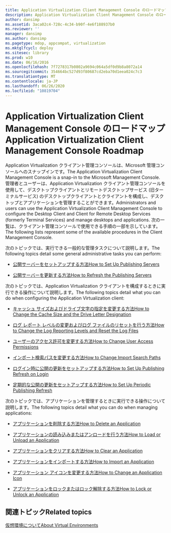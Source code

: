 ```yaml
---
title: Application Virtualization Client Management Console のロードマップ
description: Application Virtualization Client Management Console のロードマップ
author: dansimp
ms.assetid: 3aca02c4-728c-4c34-b90f-4e6f188937b0
ms.reviewer: ''
manager: dansimp
ms.author: dansimp
ms.pagetype: mdop, appcompat, virtualization
ms.mktglfcycl: deploy
ms.sitesec: library
ms.prod: w10
ms.date: 06/16/2016
ms.openlocfilehash: 7f7278317b0802a9694c064a5df0d9b8a8072a14
ms.sourcegitcommit: 354664bc527d93f80687cd2eba70d1eea024c7c3
ms.translationtype: MT
ms.contentlocale: ja-JP
ms.lasthandoff: 06/26/2020
ms.locfileid: "10819704"
---
```

# <span data-ttu-id="df911-103">Application Virtualization Client Management Console のロードマップ</span><span class="sxs-lookup"><span data-stu-id="df911-103">Application Virtualization Client Management Console Roadmap</span></span>


<span data-ttu-id="df911-104">Application Virtualization クライアント管理コンソールは、Microsoft 管理コンソールへのスナップインです。</span><span class="sxs-lookup"><span data-stu-id="df911-104">The Application Virtualization Client Management Console is a snap-in to the Microsoft Management Console.</span></span> <span data-ttu-id="df911-105">管理者とユーザーは、Application Virtualization クライアント管理コンソールを使用して、デスクトップクライアントとリモートデスクトップサービス (旧ターミナルサービス) のデスクトップクライアントとクライアントを構成し、デスクトップとアプリケーションを管理することができます。</span><span class="sxs-lookup"><span data-stu-id="df911-105">Administrators and users can use the Application Virtualization Client Management Console to configure the Desktop Client and Client for Remote Desktop Services (formerly Terminal Services) and manage desktops and applications.</span></span> <span data-ttu-id="df911-106">次の一覧は、クライアント管理コンソールで使用できる手順の一部を示しています。</span><span class="sxs-lookup"><span data-stu-id="df911-106">The following lists represent some of the available procedures in the Client Management Console.</span></span>

<span data-ttu-id="df911-107">次のトピックでは、実行できる一般的な管理タスクについて説明します。</span><span class="sxs-lookup"><span data-stu-id="df911-107">The following topics detail some general administrative tasks you can perform:</span></span>

-   [<span data-ttu-id="df911-108">公開サーバーをセットアップする方法</span><span class="sxs-lookup"><span data-stu-id="df911-108">How to Set Up Publishing Servers</span></span>](how-to-set-up-publishing-servers.md)

-   [<span data-ttu-id="df911-109">公開サーバーを更新する方法</span><span class="sxs-lookup"><span data-stu-id="df911-109">How to Refresh the Publishing Servers</span></span>](how-to-refresh-the-publishing-servers.md)

<span data-ttu-id="df911-110">次のトピックでは、Application Virtualization クライアントを構成するときに実行できる操作について説明します。</span><span class="sxs-lookup"><span data-stu-id="df911-110">The following topics detail what you can do when configuring the Application Virtualization client:</span></span>

-   [<span data-ttu-id="df911-111">キャッシュ サイズおよびドライブ文字の指定を変更する方法</span><span class="sxs-lookup"><span data-stu-id="df911-111">How to Change the Cache Size and the Drive Letter Designation</span></span>](how-to-change-the-cache-size-and-the-drive-letter-designation.md)

-   [<span data-ttu-id="df911-112">ログ レポート レベルの変更およびログ ファイルのリセットを行う方法</span><span class="sxs-lookup"><span data-stu-id="df911-112">How to Change the Log Reporting Levels and Reset the Log Files</span></span>](how-to-change-the-log-reporting-levels-and-reset-the-log-files.md)

-   [<span data-ttu-id="df911-113">ユーザーのアクセス許可を変更する方法</span><span class="sxs-lookup"><span data-stu-id="df911-113">How to Change User Access Permissions</span></span>](how-to-change-user-access-permissions.md)

-   [<span data-ttu-id="df911-114">インポート検索パスを変更する方法</span><span class="sxs-lookup"><span data-stu-id="df911-114">How to Change Import Search Paths</span></span>](how-to-change-import-search-paths.md)

-   [<span data-ttu-id="df911-115">ログイン時に公開の更新をセットアップする方法</span><span class="sxs-lookup"><span data-stu-id="df911-115">How to Set Up Publishing Refresh on Login</span></span>](how-to-set-up-publishing-refresh-on-login.md)

-   [<span data-ttu-id="df911-116">定期的な公開の更新をセットアップする方法</span><span class="sxs-lookup"><span data-stu-id="df911-116">How to Set Up Periodic Publishing Refresh</span></span>](how-to-set-up-periodic-publishing-refresh.md)

<span data-ttu-id="df911-117">次のトピックでは、アプリケーションを管理するときに実行できる操作について説明します。</span><span class="sxs-lookup"><span data-stu-id="df911-117">The following topics detail what you can do when managing applications:</span></span>

-   [<span data-ttu-id="df911-118">アプリケーションを削除する方法</span><span class="sxs-lookup"><span data-stu-id="df911-118">How to Delete an Application</span></span>](how-to-delete-an-application.md)

-   [<span data-ttu-id="df911-119">アプリケーションの読み込みまたはアンロードを行う方法</span><span class="sxs-lookup"><span data-stu-id="df911-119">How to Load or Unload an Application</span></span>](how-to-load-or-unload-an-application.md)

-   [<span data-ttu-id="df911-120">アプリケーションをクリアする方法</span><span class="sxs-lookup"><span data-stu-id="df911-120">How to Clear an Application</span></span>](how-to-clear-an-application.md)

-   [<span data-ttu-id="df911-121">アプリケーションをインポートする方法</span><span class="sxs-lookup"><span data-stu-id="df911-121">How to Import an Application</span></span>](how-to-import-an-application.md)

-   [<span data-ttu-id="df911-122">アプリケーション アイコンを変更する方法</span><span class="sxs-lookup"><span data-stu-id="df911-122">How to Change an Application Icon</span></span>](how-to-change-an-application-icon.md)

-   [<span data-ttu-id="df911-123">アプリケーションをロックまたはロック解除する方法</span><span class="sxs-lookup"><span data-stu-id="df911-123">How to Lock or Unlock an Application</span></span>](how-to-lock-or-unlock-an-application.md)

## <span data-ttu-id="df911-124">関連トピック</span><span class="sxs-lookup"><span data-stu-id="df911-124">Related topics</span></span>


[<span data-ttu-id="df911-125">仮想環境について</span><span class="sxs-lookup"><span data-stu-id="df911-125">About Virtual Environments</span></span>](about-virtual-environments.md)

 

 





